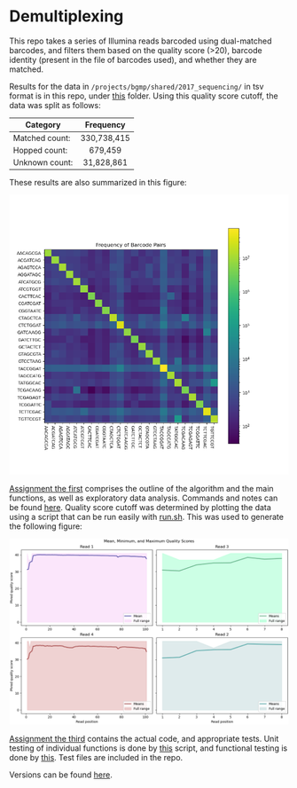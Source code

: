# Demultiplexing
This repo takes a series of Illumina reads barcoded using dual-matched barcodes, and filters them based on the quality score (>20), barcode identity (present in the file of barcodes used), and whether they are matched. 

Results for the data in `/projects/bgmp/shared/2017_sequencing/` in tsv format is in this repo, under [this](results_summarized/) folder. Using this quality score cutoff, the data was split as follows:

| Category       |  Frequency  |
| -------------- | :---------: |
| Matched count: | 330,738,415 |
|  Hopped count: |   679,459   |
| Unknown count: | 31,828,861  |

These results are also summarized in this figure:

![fig1](results_summarized/fig1.png)

[Assignment the first](Assignment-the-first/) comprises the outline of the algorithm and the main functions, as well as exploratory data analysis. Commands and notes can be found [here](Assignment-the-first/Assignment_The_First_Working_Notes.pdf). Quality score cutoff was determined by plotting the data using a script that can be run easily with [run.sh](run.sh). This was used to generate the following figure:

![fig0](Assignment-the-first/quality_hist.png)

[Assignment the third](Assignment-the-third/) contains the actual code, and appropriate tests.
Unit testing of individual functions is done by [this](Assignment-the-third/test_functions.sh) script, and functional testing is done by [this](Assignment-the-third/test_whole_script.sh). Test files are included in the repo. 

Versions can be found [here](Assignment-the-third/Versions.md).

